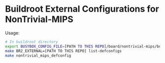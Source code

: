 # Buildroot External Configurations for NonTrivial-MIPS

Usage:
```bash
# In buildroot directory
export BUSYBOX_CONFIG_FILE=[PATH TO THIS REPO]/board/nontrivial-mips/busybox.config
make BR2_EXTERNAL=[PATH TO THIS REPO] list-defconfigs
make nontrivial_mips_defconfig
```
